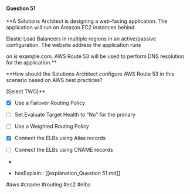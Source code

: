 #### Question  51


**A Solutions Architect is designing a web-facing application. The application will run on Amazon EC2 instances behind

Elastic Load Balancers in multiple regions in an active/passive configuration. The website address the application runs

on is example.com. AWS Route 53 will be used to perform DNS resolution for the application.**


**How should the Solutions Architect configure AWS Route 53 in this scenario based on AWS best practices?

(Select TWO)**


- [x] Use a Failover Routing Policy


- [ ] Set Evaluate Target Health to “No” for the primary


- [ ] Use a Weighted Routing Policy


- [x] Connect the ELBs using Alias records


- [ ] Connect the ELBs using CNAME records


*

- hasExplain:: [[explanation_Question  51.md]]

#aws #cname #routing #ec2 #elbs 